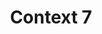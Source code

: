 ---
created: '2025-09-16T15:05:15.653418'
modified: '2025-09-18T19:22:51.573911'
ship_factor: 5
subtype: mcp-servers
tags: []
title: Context 7
type: tool
version: 1
---